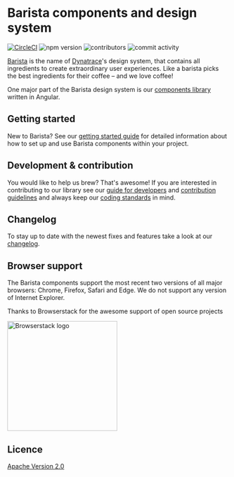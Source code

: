 # Barista components and design system

[![CircleCI](https://circleci.com/gh/Dynatrace/barista/tree/master.svg?style=svg)](https://circleci.com/gh/Dynatrace/barista/tree/master)
![npm version](https://img.shields.io/npm/v/@dynatrace/barista-components)
![contributors](https://img.shields.io/github/contributors/Dynatrace/barista)
![commit activity](https://img.shields.io/github/commit-activity/w/Dynatrace/barista)

[Barista](https://barista.dynatrace.com) is the name of
[Dynatrace](https://www.dynatrace.com)'s design system, that contains all
ingredients to create extraordinary user experiences. Like a barista picks the
best ingredients for their coffee – and we love coffee!

One major part of the Barista design system is our
[components library](https://github.com/Dynatrace/barista/tree/master/components)
written in Angular.

## Getting started

New to Barista? See our
[getting started guide](https://github.com/Dynatrace/barista/blob/master/documentation/getting-started.md)
for detailed information about how to set up and use Barista components within
your project.

## Development & contribution

You would like to help us brew? That's awesome! If you are interested in
contributing to our library see our
[guide for developers](https://github.com/Dynatrace/barista/blob/master/DEVELOPMENT.md)
and
[contribution guidelines](https://github.com/Dynatrace/barista/blob/master/CONTRIBUTING.md)
and always keep our
[coding standards](https://github.com/Dynatrace/barista/blob/master/CODING_STANDARDS.md)
in mind.

## Changelog

To stay up to date with the newest fixes and features take a look at our
[changelog](https://github.com/Dynatrace/barista/blob/master/CHANGELOG.md).

## Browser support

The Barista components support the most recent two versions of all major
browsers: Chrome, Firefox, Safari and Edge. We do not support any version of
Internet Explorer.

Thanks to Browserstack for the awesome support of open source projects

<a href="https://www.browserstack.com/" rel="nofollow"><img src="https://user-images.githubusercontent.com/2905693/69604517-fe9cb400-101d-11ea-867c-95b16cf60368.png" alt="Browserstack logo" width="250px"></a>

## Licence

[Apache Version 2.0](https://github.com/Dynatrace/barista/blob/master/LICENSE)
